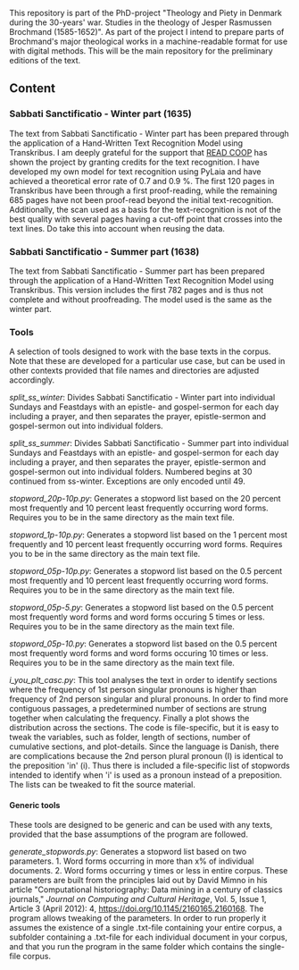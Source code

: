 This repository is part of the PhD-project "Theology and Piety in Denmark during the 30-years' war. Studies in the theology of Jesper Rasmussen Brochmand (1585-1652)". As part of the project I intend to prepare parts of Brochmand's major theological works in a machine-readable format for use with digital methods. This will be the main repository for the preliminary editions of the text.
## Content
### Sabbati Sanctificatio - Winter part (1635)
The text from Sabbati Sanctificatio - Winter part has been prepared through the application of a Hand-Written Text Recognition Model using Transkribus. I am deeply grateful for the support that [READ COOP](https://readcoop.eu/) has shown the project by granting credits for the text recognition. I have developed my own model for text recognition using PyLaia and have achieved a theoretical error rate of 0.7 and 0.9 %. The first 120 pages in Transkribus have been through a first proof-reading, while the remaining 685 pages have not been proof-read beyond the initial text-recognition. Additionally, the scan used as a basis for the text-recognition is not of the best quality with several pages having a cut-off point that crosses into the text lines. Do take this into account when reusing the data.

### Sabbati Sanctificatio - Summer part (1638)
The text from Sabbati Sanctificatio - Summer part has been prepared through the application of a Hand-Written Text Recognition Model using Transkribus. This version includes the first 782 pages and is thus not complete and without proofreading. The model used is the same as the winter part.

### Tools
A selection of tools designed to work with the base texts in the corpus. Note that these are developed for a particular use case, but can be used in other contexts provided that file names and directories are adjusted accordingly.

*split_ss_winter*: Divides Sabbati Sanctificatio - Winter part into individual Sundays and Feastdays with an epistle- and gospel-sermon for each day including a prayer, and then separates the prayer, epistle-sermon and gospel-sermon out into individual folders.

*split_ss_summer*: Divides Sabbati Sanctificatio - Summer part into individual Sundays and Feastdays with an epistle- and gospel-sermon for each day including a prayer, and then separates the prayer, epistle-sermon and gospel-sermon out into individual folders. Numbered begins at 30 continued from ss-winter. Exceptions are only encoded until 49.

*stopword_20p-10p.py*: Generates a stopword list based on the 20 percent most frequently and 10 percent least frequently occurring word forms. Requires you to be in the same directory as the main text file.

*stopword_1p-10p.py*: Generates a stopword list based on the 1 percent most frequently and 10 percent least frequently occurring word forms. Requires you to be in the same directory as the main text file.

*stopword_05p-10p.py*: Generates a stopword list based on the 0.5 percent most frequently and 10 percent least frequently occurring word forms. Requires you to be in the same directory as the main text file.

*stopword_05p-5.py*: Generates a stopword list based on the 0.5 percent most frequently word forms and word forms occuring 5 times or less. Requires you to be in the same directory as the main text file.

*stopword_05p-10.py*: Generates a stopword list based on the 0.5 percent most frequently word forms and word forms occuring 10 times or less. Requires you to be in the same directory as the main text file.

*i_you_plt_casc.py*: This tool analyses the text in order to identify sections where the frequency of 1st person singular pronouns is higher than frequency of 2nd person singular and plural pronouns. In order to find more contiguous passages, a predetermined number of sections are strung together when calculating the frequency. Finally a plot shows the distribution across the sections. The code is file-specific, but it is easy to tweak the variables, such as folder, length of sections, number of cumulative sections, and plot-details. Since the language is Danish, there are complications because the 2nd person plural pronoun (I) is identical to the preposition 'in' (i). Thus there is included a file-specific list of stopwords intended to identify when 'i' is used as a pronoun instead of a preposition. The lists can be tweaked to fit the source material.

#### Generic tools
These tools are designed to be generic and can be used with any texts, provided that the base assumptions of the program are followed.

*generate_stopwords.py*: Generates a stopword list based on two parameters. 1. Word forms occurring in more than x% of individual documents. 2. Word forms occurring y times or less in entire corpus. These parameters are built from the principles laid out by David Mimno in his article "Computational historiography: Data mining in a century of classics journals," *Journal on Computing and Cultural Heritage*, Vol. 5, Issue 1, Article 3 (April 2012): 4, https://doi.org/10.1145/2160165.2160168. The program allows tweaking of the parameters.
In order to run properly it assumes the existence of a single .txt-file containing your entire corpus, a subfolder containing a .txt-file for each individual document in your corpus, and that you run the program in the same folder which contains the single-file corpus.
